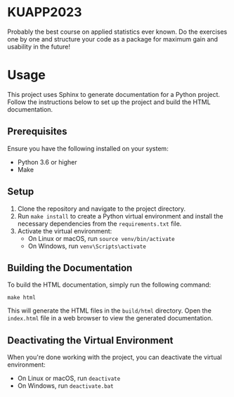 # KUAPP2023
Probably the best course on applied statistics ever known. Do the exercises one by one and structure your code as a package for maximum gain and usability in the future!

# Usage

This project uses Sphinx to generate documentation for a Python project. Follow the instructions below to set up the project and build the HTML documentation.

## Prerequisites

Ensure you have the following installed on your system:

- Python 3.6 or higher
- Make

## Setup

1. Clone the repository and navigate to the project directory.
2. Run `make install` to create a Python virtual environment and install the necessary dependencies from the `requirements.txt` file.
3. Activate the virtual environment:
   - On Linux or macOS, run `source venv/bin/activate`
   - On Windows, run `venv\Scripts\activate`

## Building the Documentation

To build the HTML documentation, simply run the following command:

 `make html`

This will generate the HTML files in the `build/html` directory. Open the `index.html` file in a web browser to view the generated documentation.

## Deactivating the Virtual Environment

When you're done working with the project, you can deactivate the virtual environment:

- On Linux or macOS, run `deactivate`
- On Windows, run `deactivate.bat`

